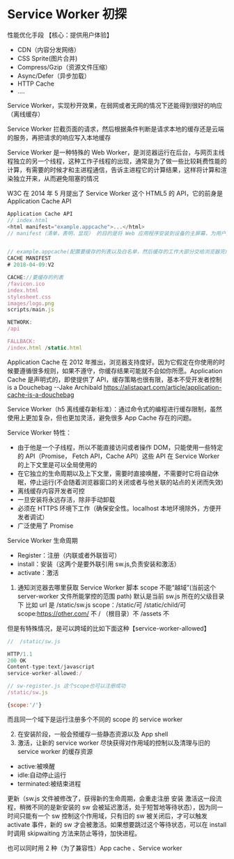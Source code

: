 # Service Worker 初探

性能优化手段 【核心：提供用户体验】

- CDN（内容分发网络）
- CSS Sprite(图片合并)
- Compress/Gzip（资源文件压缩）
- Async/Defer（异步加载）
- HTTP Cache
- ....

Service Worker，实现秒开效果，在弱网或者无网的情况下还能得到很好的响应（离线缓存）

Service Worker 拦截页面的请求，然后根据条件判断是请求本地的缓存还是云端的服务，再把请求的响应写入本地缓存

Service Worker 是一种特殊的 Web Worker，是浏览器运行在后台，与网页主线程独立的另一个线程，这种工作子线程的出现，通常是为了做一些比较耗费性能的计算，有需要的时候才和主进程通信，告诉主进程它的计算结果，这样将计算和渲染独立开来，从而避免阻塞的情况

W3C 在 2014 年 5 月提出了 Service Worker 这个 HTML5 的 API，它的前身是 Application Cache API

```js
Application Cache API
// index.html
<html manifest="example.appcache">...</html>
// manifest（清单，表明，显现） 的目的是将 Web 应用程序安装到设备的主屏幕，为用户提供更快的访问和更丰富的体验。


// example.appcache(配置要缓存的列表以及白名单，然后缓存的工作大部分交给浏览器完成)
CACHE MANIFEST
# 2018-04-09:V2

CACHE://要缓存的列表
/favicon.ico
index.html
stylesheet.css
images/logo.png
scripts/main.js

NETWORK:
/api

FALLBACK:
/index.html /static.html

```

Application Cache 在 2012 年推出，浏览器支持度好。因为它假定在你使用的时候要遵循很多规则，如果不遵守，你缓存结果可能就不会如你所愿。Application Cache 是声明式的，即使提供了 API，缓存策略也很有限，基本不受开发者控制
is a Douchebag --Jake Archibald
https://alistapart.com/article/application-cache-is-a-douchebag

Service Worker（h5 离线缓存新标准）：通过命令式的编程进行缓存限制，虽然使用上更加复杂，但也更加灵活，避免很多 App Cache 存在的问题。

Service Worker 特性：

- 由于他是一个子线程，所以不能直接访问或者操作 DOM，只能使用一些特定的 API（Promise， Fetch API，Cache API）这些 API 在 Service Worker 的上下文里是可以全局使用的
- 在它独立的生命周期以及上下文里，需要时直接唤醒，不需要时它将自动休眠，停止运行(不会随着浏览器窗口的关闭或者与他关联的站点的关闭而失效)
- 离线缓存内容开发者可控
- 一旦安装将永远存活，除非手动卸载
- 必须在 HTTPS 环境下工作（确保安全性。localhost 本地环境除外，方便开发者调试）
- 广泛使用了 Promise

Service Worker 生命周期

- Register：注册（内联或者外联皆可）
- install：安装（这两个是要外联引用 sw.js,负责安装和激活）
- activate：激活

1.  通知浏览器去哪里获取 Service Worker 脚本
    scope 不能“越域”(当前这个 server-worker 文件所能掌控的范围 path)
    默认是当前 sw.js 所在的父级目录下
    比如
    url 是 /static/sw.js
    scope：/static/可 /static/child/可
    scope:https://other.com/ 不 / （根目录）不 /assets 不

但是有特殊情况，是可以跨域的比如下面这种【service-worker-allowed】

```js
//  /static/sw.js

HTTP/1.1
200 OK
Content-type:text/javascript
service-worker-allowed:/

// sw-register.js 这个scope也可以注册成功
/static/sw.js

{scope:'/'}

```

而且同一个域下是运行注册多个不同的 scope 的 service worker

2. 在安装阶段，一般会预缓存一些静态资源以及 App shell
3. 激活，让新的 service worker 尽快获得对作用域的控制以及清理与旧的 service worker 的缓存资源

- active:被唤醒
- idle:自动停止运行
- terminated:被结束进程

更新（sw.js 文件被修改了，获得新的生命周期，会重走注册 安装 激活这一段流程，稍微不同的是新安装的 sw 会被延迟激活，处于短暂地等待状态），因为同一时间只能有一个 sw 控制这个作用域，只有旧的 sw 被关闭后，才可以触发 activate 事件，新的 sw 才会被激活。如果想要跳过这个等待状态，可以在 install 时调用 skipwaiting 方法来防止等待，加快进程。

也可以同时用 2 种（为了兼容性）App cache 、Service worker

